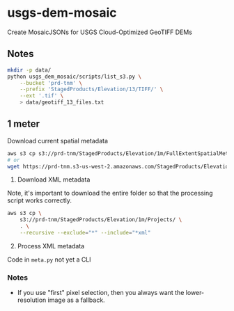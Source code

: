 # usgs-dem-mosaic

Create MosaicJSONs for USGS Cloud-Optimized GeoTIFF DEMs

## Notes

```bash
mkdir -p data/
python usgs_dem_mosaic/scripts/list_s3.py \
    --bucket 'prd-tnm' \
    --prefix 'StagedProducts/Elevation/13/TIFF/' \
    --ext '.tif' \
    > data/geotiff_13_files.txt
```

## 1 meter

Download current spatial metadata

```bash
aws s3 cp s3://prd-tnm/StagedProducts/Elevation/1m/FullExtentSpatialMetadata/FESM_1m.gpkg data/
# or
wget https://prd-tnm.s3-us-west-2.amazonaws.com/StagedProducts/Elevation/1m/FullExtentSpatialMetadata/FESM_1m.gpkg -O data/FESM_1m.gpkg
```


1. Download XML metadata

Note, it's important to download the entire folder so that the processing script
works correctly.

```bash
aws s3 cp \
    s3://prd-tnm/StagedProducts/Elevation/1m/Projects/ \
    . \
    --recursive --exclude="*" --include="*xml"
```

2. Process XML metadata

Code in `meta.py` not yet a CLI

### Notes

- If you use "first" pixel selection, then you always want the lower-resolution image as a fallback.


